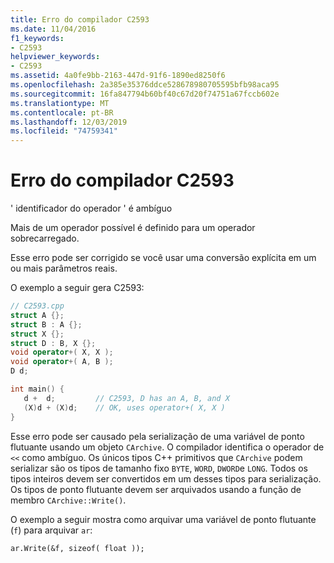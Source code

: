 ```yaml
---
title: Erro do compilador C2593
ms.date: 11/04/2016
f1_keywords:
- C2593
helpviewer_keywords:
- C2593
ms.assetid: 4a0fe9bb-2163-447d-91f6-1890ed8250f6
ms.openlocfilehash: 2a385e35376ddce528678980705595bfb98aca95
ms.sourcegitcommit: 16fa847794b60bf40c67d20f74751a67fccb602e
ms.translationtype: MT
ms.contentlocale: pt-BR
ms.lasthandoff: 12/03/2019
ms.locfileid: "74759341"
---
```

# <a name="compiler-error-c2593"></a>Erro do compilador C2593

' identificador do operador ' é ambíguo

Mais de um operador possível é definido para um operador sobrecarregado.

Esse erro pode ser corrigido se você usar uma conversão explícita em um ou mais parâmetros reais.

O exemplo a seguir gera C2593:

```cpp
// C2593.cpp
struct A {};
struct B : A {};
struct X {};
struct D : B, X {};
void operator+( X, X );
void operator+( A, B );
D d;

int main() {
   d +  d;         // C2593, D has an A, B, and X
   (X)d + (X)d;    // OK, uses operator+( X, X )
}
```

Esse erro pode ser causado pela serialização de uma variável de ponto flutuante usando um objeto `CArchive`. O compilador identifica o operador de `<<` como ambíguo. Os únicos tipos C++ primitivos que `CArchive` podem serializar são os tipos de tamanho fixo `BYTE`, `WORD`, `DWORD`e `LONG`. Todos os tipos inteiros devem ser convertidos em um desses tipos para serialização. Os tipos de ponto flutuante devem ser arquivados usando a função de membro `CArchive::Write()`.

O exemplo a seguir mostra como arquivar uma variável de ponto flutuante (`f`) para arquivar `ar`:

```
ar.Write(&f, sizeof( float ));
```
